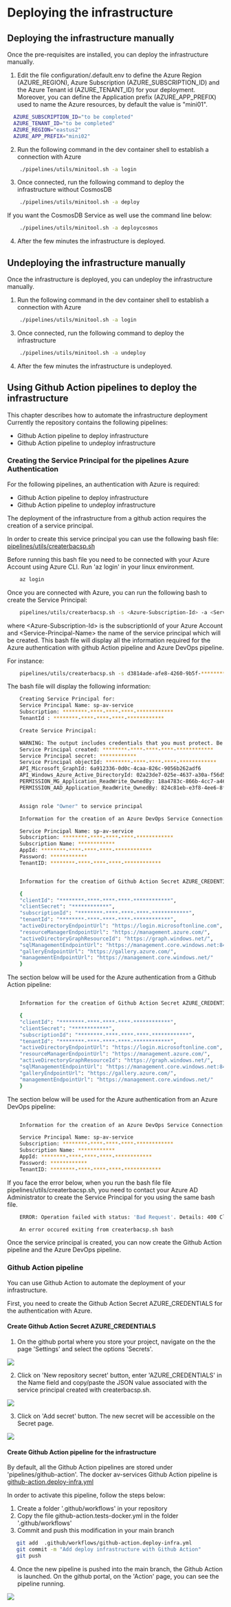 
# Deploying the infrastructure

## Deploying the infrastructure manually 
Once the pre-requisites are installed, you can deploy the infrastructure manually.

1. Edit the file configuration/.default.env to define the Azure Region (AZURE_REGION), Azure Subscription (AZURE_SUBSCRIPTION_ID) and the Azure Tenant id (AZURE_TENANT_ID) for your deployment. Moreover, you can define the Application prefix (AZURE_APP_PREFIX) used to name the Azure resources, by default the value is "mini01".

```bash
  AZURE_SUBSCRIPTION_ID="to be completed"
  AZURE_TENANT_ID="to be completed"
  AZURE_REGION="eastus2"
  AZURE_APP_PREFIX="mini02"
```

2. Run the following command in the dev container shell to establish a connection with Azure

```bash
    ./pipelines/utils/minitool.sh -a login
```

3. Once connected, run the following command to deploy the infrastructure without CosmosDB 

```bash
    ./pipelines/utils/minitool.sh -a deploy
```
If you want the CosmosDB Service as well use the command line below:
```bash
    ./pipelines/utils/minitool.sh -a deploycosmos
```

4. After the few minutes the infrastructure is deployed.
  
## Undeploying the infrastructure manually 
Once the infrastructure is deployed, you can undeploy the infrastructure manually.

1. Run the following command in the dev container shell to establish a connection with Azure

```bash
    ./pipelines/utils/minitool.sh -a login
```

3. Once connected, run the following command to deploy the infrastructure 

```bash
    ./pipelines/utils/minitool.sh -a undeploy
```

4. After the few minutes the infrastructure is undeployed.



## Using Github Action pipelines to deploy the infrastructure
This chapter describes how to automate the infrastructure deployment
Currently the repository contains the following pipelines:

- Github Action pipeline to deploy infrastructure
- Github Action pipeline to undeploy infrastructure

### Creating the Service Principal for the pipelines Azure Authentication  
For the following pipelines, an authentication with Azure is required:
- Github Action pipeline to deploy infrastructure
- Github Action pipeline to undeploy infrastructure

The deployment of the infrastructure from a github action requires the creation of a service principal.

In order to create this service principal you can use the following bash file: [pipelines/utils/createrbacsp.sh](pipelines/utils/createrbacsp.sh)

Before running this bash file you need to be connected with your Azure Account using Azure CLI. Run 'az login' in your linux environment.

```bash
    az login
```

Once you are connected with Azure, you can run the following bash to create the Service Principal:

```bash
    pipelines/utils/createrbacsp.sh -s <Azure-Subscription-Id> -a <Service-Principal-Name>
```
where \<Azure-Subscription-Id\> is the subscriptionId of your Azure Account and \<Service-Principal-Name\> the name of the service principal which will be created. 
This bash file will display all the information required for the Azure authentication with github Action pipeline and Azure DevOps pipeline.

For instance:
```bash
    pipelines/utils/createrbacsp.sh -s d3814ade-afe8-4260-9b5f-************ -a sp-av-service
```

The bash file will display the following information:
```bash
    Creating Service Principal for:
    Service Principal Name: sp-av-service
    Subscription: ********-****-****-****-************
    TenantId : ********-****-****-****-************

    Create Service Principal:

    WARNING: The output includes credentials that you must protect. Be sure that you do not include these credentials in your code or check the credentials into your source control. For more information, see https://aka.ms/azadsp-cli
    Service Principal created: ********-****-****-****-************
    Service Principal secret: ************
    Service Principal objectId: ********-****-****-****-************
    API_Microsoft_GraphId: 6a912336-0d0c-4caa-826c-9056b262adf6
    API_Windows_Azure_Active_DirectoryId: 02a23de7-025e-4637-a30a-f56d585b9224
    PERMISSION_MG_Application_ReadWrite_OwnedBy: 18a4783c-866b-4cc7-a460-3d5e5662c884
    PERMISSION_AAD_Application_ReadWrite_OwnedBy: 824c81eb-e3f8-4ee6-8f6d-de7f50d565b7


    Assign role "Owner" to service principal

    Information for the creation of an Azure DevOps Service Connection:

    Service Principal Name: sp-av-service
    Subscription: ********-****-****-****-************
    Subscription Name: ************
    AppId: ********-****-****-****-************
    Password: ************
    TenantID: ********-****-****-****-************


    Information for the creation of Github Action Secret AZURE_CREDENTIALS:

    {
    "clientId": "********-****-****-****-************",
    "clientSecret": "************",
    "subscriptionId": "********-****-****-****-************",
    "tenantId": "********-****-****-****-************",
    "activeDirectoryEndpointUrl": "https://login.microsoftonline.com",
    "resourceManagerEndpointUrl": "https://management.azure.com/",
    "activeDirectoryGraphResourceId": "https://graph.windows.net/",
    "sqlManagementEndpointUrl": "https://management.core.windows.net:8443/",
    "galleryEndpointUrl": "https://gallery.azure.com/",
    "managementEndpointUrl": "https://management.core.windows.net/"
    }
```
The section below will be used for the Azure authentication from a Github Action pipeline:
```bash

    Information for the creation of Github Action Secret AZURE_CREDENTIALS:

    {
    "clientId": "********-****-****-****-************",
    "clientSecret": "************",
    "subscriptionId": "********-****-****-****-************",
    "tenantId": "********-****-****-****-************",
    "activeDirectoryEndpointUrl": "https://login.microsoftonline.com",
    "resourceManagerEndpointUrl": "https://management.azure.com/",
    "activeDirectoryGraphResourceId": "https://graph.windows.net/",
    "sqlManagementEndpointUrl": "https://management.core.windows.net:8443/",
    "galleryEndpointUrl": "https://gallery.azure.com/",
    "managementEndpointUrl": "https://management.core.windows.net/"
    }
```
The section below will be used for the Azure authentication from an Azure DevOps pipeline:
```bash

    Information for the creation of an Azure DevOps Service Connection:

    Service Principal Name: sp-av-service
    Subscription: ********-****-****-****-************
    Subscription Name: ************
    AppId: ********-****-****-****-************
    Password: ************
    TenantID: ********-****-****-****-************
```

If you face the error below, when you run the bash file file pipelines/utils/createrbacsp.sh, you need to contact your Azure AD Administrator to create the Service Principal for you using the same bash file.

```bash
    ERROR: Operation failed with status: 'Bad Request'. Details: 400 Client Error: Bad Request for url: https://graph.windows.net/72f988bf-86f1-41af-91ab-2d7cd011db47/oauth2PermissionGrants?api-version=1.6

    An error occured exiting from createrbacsp.sh bash
```

Once the service principal is created, you can now create the Github Action pipeline and the Azure DevOps pipeline.

### Github Action pipeline
You can use Github Action to automate the deployment of your infrastructure.

First, you need to create the Github Action Secret AZURE_CREDENTIALS for the authentication with Azure.
#### Create Github Action Secret AZURE_CREDENTIALS

1. On the github portal where you store your project, navigate on the the page 'Settings' and select the options 'Secrets'.

![](./img/deployinfra/github-action-secrets.png)

2. Click on 'New repository secret' button, enter 'AZURE_CREDENTIALS' in the Name field and copy/paste the JSON value associated with the service principal created with createrbacsp.sh.

![](./img/deployinfra/github-action-add-secret.png)

3. Click on 'Add secret' button. The new secret will be accessible on the Secret page. 

![](./img/deployinfra/github-action-added-secret.png)

#### Create Github Action pipeline for the infrastructure
By default, all the Github Action pipelines are stored under 'pipelines/github-action'.
The docker av-services Github Action pipeline is [github-action.deploy-infra.yml](pipelines/github-action/github-action.deploy-infra.yml)

In order to activate this pipeline, follow the steps below:

1. Create a folder '.github/workflows' in your repository
2. Copy the file github-action.tests-docker.yml in the folder '.github/workflows'
3. Commit and push this modification in your main branch

```bash
   git add  .github/workflows/github-action.deploy-infra.yml
   git commit -m "Add deploy infrastructure with Github Action"
   git push
```

4. Once the new pipeline is pushed into the main branch, the Github Action is launched. On the github portal, on the 'Action' page, you can see the pipeline running.    

![](./img/deployinfra/github-action-workflow-docker.png)

